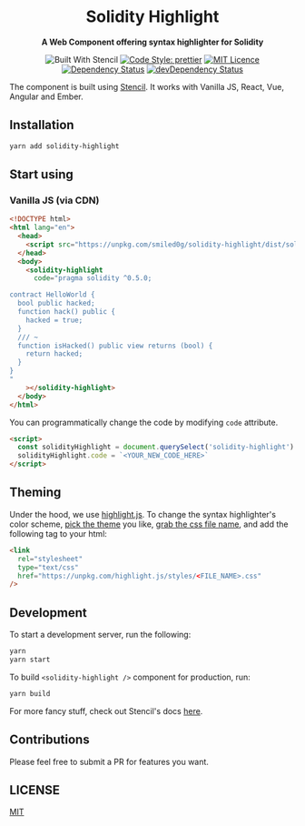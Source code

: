 <div align="center">
  <h1>
    Solidity Highlight
  </h1>

  <p>
    <strong>A Web Component offering syntax highlighter for Solidity</strong>

![Built With Stencil](https://img.shields.io/badge/-Built%20With%20Stencil-16161d.svg?logo=data%3Aimage%2Fsvg%2Bxml%3Bbase64%2CPD94bWwgdmVyc2lvbj0iMS4wIiBlbmNvZGluZz0idXRmLTgiPz4KPCEtLSBHZW5lcmF0b3I6IEFkb2JlIElsbHVzdHJhdG9yIDE5LjIuMSwgU1ZHIEV4cG9ydCBQbHVnLUluIC4gU1ZHIFZlcnNpb246IDYuMDAgQnVpbGQgMCkgIC0tPgo8c3ZnIHZlcnNpb249IjEuMSIgaWQ9IkxheWVyXzEiIHhtbG5zPSJodHRwOi8vd3d3LnczLm9yZy8yMDAwL3N2ZyIgeG1sbnM6eGxpbms9Imh0dHA6Ly93d3cudzMub3JnLzE5OTkveGxpbmsiIHg9IjBweCIgeT0iMHB4IgoJIHZpZXdCb3g9IjAgMCA1MTIgNTEyIiBzdHlsZT0iZW5hYmxlLWJhY2tncm91bmQ6bmV3IDAgMCA1MTIgNTEyOyIgeG1sOnNwYWNlPSJwcmVzZXJ2ZSI%2BCjxzdHlsZSB0eXBlPSJ0ZXh0L2NzcyI%2BCgkuc3Qwe2ZpbGw6I0ZGRkZGRjt9Cjwvc3R5bGU%2BCjxwYXRoIGNsYXNzPSJzdDAiIGQ9Ik00MjQuNywzNzMuOWMwLDM3LjYtNTUuMSw2OC42LTkyLjcsNjguNkgxODAuNGMtMzcuOSwwLTkyLjctMzAuNy05Mi43LTY4LjZ2LTMuNmgzMzYuOVYzNzMuOXoiLz4KPHBhdGggY2xhc3M9InN0MCIgZD0iTTQyNC43LDI5Mi4xSDE4MC40Yy0zNy42LDAtOTIuNy0zMS05Mi43LTY4LjZ2LTMuNkgzMzJjMzcuNiwwLDkyLjcsMzEsOTIuNyw2OC42VjI5Mi4xeiIvPgo8cGF0aCBjbGFzcz0ic3QwIiBkPSJNNDI0LjcsMTQxLjdIODcuN3YtMy42YzAtMzcuNiw1NC44LTY4LjYsOTIuNy02OC42SDMzMmMzNy45LDAsOTIuNywzMC43LDkyLjcsNjguNlYxNDEuN3oiLz4KPC9zdmc%2BCg%3D%3D&colorA=16161d&style=flat-square)
[![Code Style: prettier](https://img.shields.io/badge/code_style-prettier-ff69b4.svg?style=flat-square)](https://github.com/prettier/prettier)
[![MIT Licence](https://badges.frapsoft.com/os/mit/mit.svg?v=103)](https://opensource.org/licenses/mit-license.php)
[![Dependency Status](https://david-dm.org/smiled0g/solidity-highlight)](https://david-dm.org/smiled0g/solidity-highlight)
[![devDependency Status](https://david-dm.org/smiled0g/solidity-highlight/dev-status.svg)](https://david-dm.org/smiled0g/solidity-highlight/dev-status)

  </p>
</div>

The component is built using [Stencil](https://stenciljs.com). It works with Vanilla JS, React, Vue, Angular and Ember.

## Installation

```sh
yarn add solidity-highlight
```

## Start using <solidity-highlight />

### Vanilla JS (via CDN)

```html
<!DOCTYPE html>
<html lang="en">
  <head>
    <script src="https://unpkg.com/smiled0g/solidity-highlight/dist/solidity-highlight.js"></script>
  </head>
  <body>
    <solidity-highlight
      code="pragma solidity ^0.5.0;

contract HelloWorld {
  bool public hacked;
  function hack() public {
    hacked = true;
  }
  /// ~
  function isHacked() public view returns (bool) {
    return hacked;
  }
}
"
    ></solidity-highlight>
  </body>
</html>
```

You can programmatically change the code by modifying `code` attribute.

```html
<script>
  const solidityHighlight = document.querySelect('solidity-highlight')
  solidityHighlight.code = `<YOUR_NEW_CODE_HERE>`
</script>
```

## Theming

Under the hood, we use [highlight.js](https://highlightjs.org). To change the syntax highlighter's color scheme, [pick the theme](https://highlightjs.org/static/demo/) you like, [grab the css file name](https://github.com/highlightjs/highlight.js/tree/master/src/styles), and add the following tag to your html:

```html
<link
  rel="stylesheet"
  type="text/css"
  href="https://unpkg.com/highlight.js/styles/<FILE_NAME>.css"
/>
```

## Development

To start a development server, run the following:

```sh
yarn
yarn start
```

To build `<solidity-highlight />` component for production, run:

```sh
yarn build
```

For more fancy stuff, check out Stencil's docs [here](https://stenciljs.com/docs/my-first-component).

## Contributions

Please feel free to submit a PR for features you want.

## LICENSE

[MIT](LICENSE)
